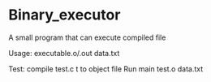 # Binary_executor
A small program that can execute compiled file

Usage: executable.o/.out data.txt

Test: compile test.c t to object file
Run main test.o data.txt
